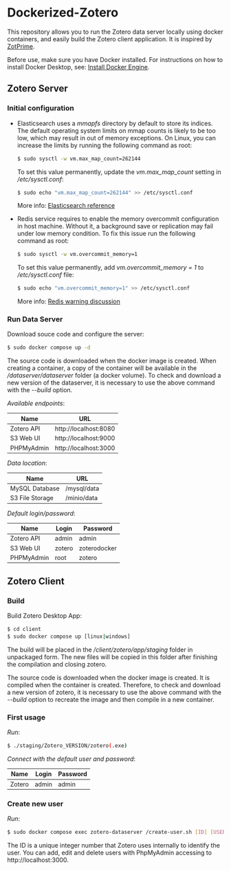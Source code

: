 # Dockerized-Zotero

This repository allows you to run the Zotero data server locally using docker containers, and easily build the Zotero client application. It is inspired by [ZotPrime](https://github.com/FiligranHQ/zotprime).

Before use, make sure you have Docker installed. For instructions on how to install Docker Desktop, see: [Install Docker Engine](https://docs.docker.com/engine/install).

## Zotero Server 

### Initial configuration 

- Elasticsearch uses a _mmapfs_ directory by default to store its indices. The default operating system limits on mmap counts is likely to be too low, which may result in out of memory exceptions. On Linux, you can increase the limits by running the following command as root:

    ```bash
    $ sudo sysctl -w vm.max_map_count=262144
    ```

    To set this value permanently, update the _vm.max_map_count_ setting in _/etc/sysctl.conf_:

    ```bash
    $ sudo echo "vm.max_map_count=262144" >> /etc/sysctl.conf
    ```

    More info: [Elasticsearch reference](https://www.elastic.co/guide/en/elasticsearch/reference/current/vm-max-map-count.html#vm-max-map-count)

- Redis service requires to enable the memory overcommit configuration in host machine. Without it, a background save or replication may fail under low memory condition. To fix this issue run the following command as root:
    ```bash
    $ sudo sysctl -w vm.overcommit_memory=1
    ```

    To set this value permanently, add _vm.overcommit_memory = 1_ to _/etc/sysctl.conf_ file:

    ```bash
    $ sudo echo "vm.overcommit_memory=1" >> /etc/sysctl.conf
    ```
    More info: [Redis warning discussion](https://github.com/nextcloud/all-in-one/discussions/1731)


### Run Data Server

Download souce code and configure the server: 
```bash
$ sudo docker compose up -d
```

The source code is downloaded when the docker image is created. When creating a container, a copy of the container will be available in the _/dataserver/dataserver_ folder (a docker volume). To check and download a new version of the dataserver, it is necessary to use the above command with the _--build_ option.

*Available endpoints*:

| Name          | URL                                           |
| ------------- | --------------------------------------------- |
| Zotero API    | http://localhost:8080                         |
| S3 Web UI     | http://localhost:9000                         |
| PHPMyAdmin    | http://localhost:3000                         |

*Data location*:

| Name            | URL                                           |
| --------------- | --------------------------------------------- |
| MySQL Database  | /mysql/data                                   |
| S3 File Storage | /minio/data                                   |

*Default login/password*:

| Name          | Login                    | Password           |
| ------------- | ------------------------ | ------------------ |
| Zotero API    | admin                    | admin              |
| S3 Web UI     | zotero                   | zoterodocker       |
| PHPMyAdmin    | root                     | zotero             |


## Zotero Client 

### Build

Build Zotero Desktop App: 
```bash
$ cd client
$ sudo docker compose up [linux|windows]
```

The build will be placed in the _/client/zotero/app/staging_ folder in unpackaged form. The new files will be copied in this folder after finishing the compilation and closing zotero.

The source code is downloaded when the docker image is created. It is compiled when the container is created. Therefore, to check and download a new version of zotero, it is necessary to use the above command with the _--build_ option to recreate the image and then compile in a new container.

### First usage

*Run*:
```bash
$ ./staging/Zotero_VERSION/zotero(.exe)
```

*Connect with the default user and password*:

| Name          | Login                    | Password           |
| ------------- | ------------------------ | ------------------ |
| Zotero        | admin                    | admin              |

[comment]: ![Sync](./doc/sync.png)


### Create new user

*Run*:
```bash
$ sudo docker compose exec zotero-dataserver /create-user.sh [ID] [USERNAME] [PASSWORD] [EMAIL]
```

The ID is a unique integer number that Zotero uses internally to identify the user. You can add, edit and delete users with PhpMyAdmin accessing to http://localhost:3000.